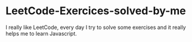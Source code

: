 # LeetCode-Exercices-solved-by-me
I really like LeetCode, every day I try to solve some exercises and it really helps me to learn Javascript.
